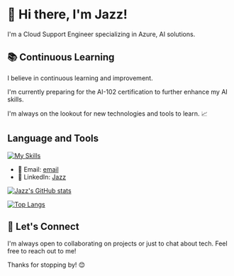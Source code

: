 # 👋 Hi there, I'm Jazz! 

I'm a Cloud Support Engineer specializing in Azure, AI solutions.

## 📚 Continuous Learning

I believe in continuous learning and improvement. 

I'm currently preparing for the AI-102 certification to further enhance my AI skills. 

I'm always on the lookout for new technologies and tools to learn. 📈

## Language and Tools
[![My Skills](https://skillicons.dev/icons?i=azure,aws,gcp,docker,kubernetes,jenkins,js,css,html,py,flask,linux&perline=3)](https://skillicons.dev)

- 📧 Email: [email](mailto:ro5112@hotmail.com)
- 💼 LinkedIn: [Jazz]([https://www.linkedin.com/in/jazz/](https://www.linkedin.com/in/kuan-chieh-lien-0105451b5/))

[![Jazz's GitHub stats](https://github-readme-stats.vercel.app/api?username=jazzpujols34&show_icons=true&theme=tokyonight)](https://github.com/anuraghazra/github-readme-stats)

[![Top Langs](https://github-readme-stats.vercel.app/api/top-langs/?username=jazzpujols34&size_weight=0.5&count_weight=0.5)](https://github.com/anuraghazra/github-readme-stats)


## 🤝 Let's Connect

I'm always open to collaborating on projects or just to chat about tech. Feel free to reach out to me!


Thanks for stopping by! 😊

